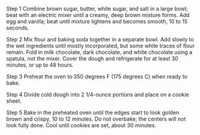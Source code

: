 Step 1
Combine brown sugar, butter, white sugar, and salt in a large bowl; beat with an electric mixer until a creamy, deep brown mixture forms. Add egg and vanilla; beat until mixture lightens and becomes smooth, 10 to 15 seconds.

Step 2
Mix flour and baking soda together in a separate bowl. Add slowly to the wet ingredients until mostly incorporated, but some white traces of flour remain. Fold in milk chocolate, dark chocolate, and white chocolate using a spatula, not the mixer. Cover the dough and refrigerate for at least 30 minutes, or up to 48 hours.

Step 3
Preheat the oven to 350 degrees F (175 degrees C) when ready to bake.

Step 4
Divide cold dough into 2 1/4-ounce portions and place on a cookie sheet.

Step 5
Bake in the preheated oven until the edges start to look golden brown and crispy, 10 to 12 minutes. Do not overbake; the centers will not look fully done. Cool until cookies are set, about 30 minutes.